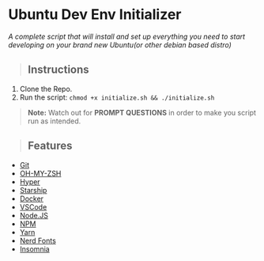 # Ubuntu Dev Env Initializer

_A complete script that will install and set up everything you need to start developing on your brand new Ubuntu(or other debian based distro)_

> ## Instructions

1.  Clone the Repo.
2.  Run the script: `chmod +x initialize.sh && ./initialize.sh`

> **Note:** Watch out for **PROMPT QUESTIONS** in order to make you script run as intended.

> ## Features

- [Git](https://git-scm.com/)
- [OH-MY-ZSH](https://ohmyz.sh/)
- [Hyper](https://hyper.is/)
- [Starship](https://starship.rs/)
- [Docker](https://www.docker.com/)
- [VSCode](https://code.visualstudio.com/)
- [Node.JS](https://nodejs.org/en/)
- [NPM](https://www.npmjs.com/)
- [Yarn](https://yarnpkg.com/)
- [Nerd Fonts](https://www.nerdfonts.com/)
- [Insomnia](https://insomnia.rest/)
